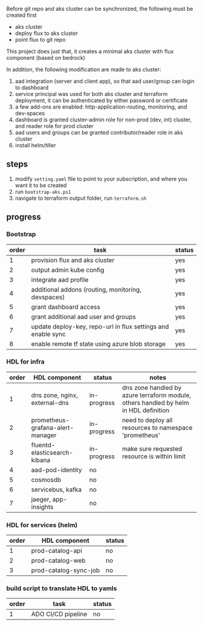 Before git repo and aks cluster can be synchronized, the following must be created first
 - aks cluster
 - deploy flux to aks cluster
 - point flux to git repo

This project does just that, it creates a minimal aks cluster with flux component (based on bedrock)

In addition, the following modification are made to aks cluster:
1. aad integration (server and client app), so that aad user/group can login to dashboard
2. service principal was used for both aks cluster and terraform deployment, it can be authenticated by either password or certificate
3. a few add-ons are enabled: http-application-routing, monitoring, and dev-spaces
4. dashboard is granted cluster-admin role for non-prod (dev, int) cluster, and reader role for prod cluster
5. aad users and groups can be granted contributor/reader role in aks cluster
6. install helm/tiller

## steps
1. modify `setting.yaml` file to point to your subscription, and where you want it to be created
2. run `bootstrap-aks.ps1`
3. navigate to terraform output folder, run `terraform.sh`


## progress

### Bootstrap
| order | task | status |
| -- | -- | -- |
| 1 | provision flux and aks cluster | yes |
| 2 | output admin kube config | yes |
| 3 | integrate aad profile | yes |
| 4 | additional addons (routing, monitoring, devspaces) | yes |
| 5 | grant dashboard access | yes |
| 6 | grant additional aad user and groups | yes |
| 7 | update deploy-key, repo-url in flux settings and enable sync | yes |
| 8 | enable remote tf state using azure blob storage | yes |

### HDL for infra
| order | HDL component | status | notes |
| -- | -- | -- | -- |
| 1 | dns zone, nginx, external-dns | in-progress | dns zone handled by azure terraform module, others handled by helm in HDL definition |
| 2 | prometheus-grafana-alert-manager | in-progress | need to deploy all resources to namespace 'prometheus' |
| 3 | fluentd-elasticsearch-kibana | in-progress | make sure requested resource is within limit |
| 4 | aad-pod-identity | no | |
| 5 | cosmosdb | no | |
| 6 | servicebus, kafka | no | |
| 7 | jaeger, app-insights | no | |

### HDL for services (helm)
| order | HDL component | status |
| -- | -- | -- |
| 1 | prod-catalog-api | no |
| 2 | prod-catalog-web | no |
| 3 | prod-catalog-sync-job | no |

### build script to translate HDL to yamls
| order | task | status |
| -- | -- | -- |
| 1 | ADO CI/CD pipeline | no |
